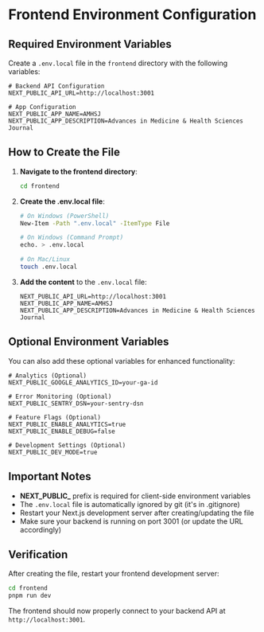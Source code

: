 # Frontend Environment Configuration

## Required Environment Variables

Create a `.env.local` file in the `frontend` directory with the following variables:

```env
# Backend API Configuration
NEXT_PUBLIC_API_URL=http://localhost:3001

# App Configuration
NEXT_PUBLIC_APP_NAME=AMHSJ
NEXT_PUBLIC_APP_DESCRIPTION=Advances in Medicine & Health Sciences Journal
```

## How to Create the File

1. **Navigate to the frontend directory**:
   ```bash
   cd frontend
   ```

2. **Create the .env.local file**:
   ```bash
   # On Windows (PowerShell)
   New-Item -Path ".env.local" -ItemType File
   
   # On Windows (Command Prompt)
   echo. > .env.local
   
   # On Mac/Linux
   touch .env.local
   ```

3. **Add the content** to the `.env.local` file:
   ```env
   NEXT_PUBLIC_API_URL=http://localhost:3001
   NEXT_PUBLIC_APP_NAME=AMHSJ
   NEXT_PUBLIC_APP_DESCRIPTION=Advances in Medicine & Health Sciences Journal
   ```

## Optional Environment Variables

You can also add these optional variables for enhanced functionality:

```env
# Analytics (Optional)
NEXT_PUBLIC_GOOGLE_ANALYTICS_ID=your-ga-id

# Error Monitoring (Optional)
NEXT_PUBLIC_SENTRY_DSN=your-sentry-dsn

# Feature Flags (Optional)
NEXT_PUBLIC_ENABLE_ANALYTICS=true
NEXT_PUBLIC_ENABLE_DEBUG=false

# Development Settings (Optional)
NEXT_PUBLIC_DEV_MODE=true
```

## Important Notes

- **NEXT_PUBLIC_** prefix is required for client-side environment variables
- The `.env.local` file is automatically ignored by git (it's in .gitignore)
- Restart your Next.js development server after creating/updating the file
- Make sure your backend is running on port 3001 (or update the URL accordingly)

## Verification

After creating the file, restart your frontend development server:

```bash
cd frontend
pnpm run dev
```

The frontend should now properly connect to your backend API at `http://localhost:3001`.





